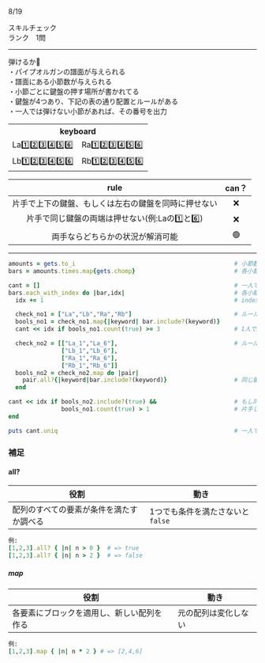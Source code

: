 8/19
 
スキルチェック  
ランク　1問  
 
-------------------------------------------
弾けるか🎵  
・パイプオルガンの譜面が与えられる  
・譜面にある小節数が与えられる  
・小節ごとに鍵盤の押す場所が書かれてる  
・鍵盤が4つあり、下記の表の通り配置とルールがある  
・一人では弾けない小節があれば、その番号を出力  

<table>
  <tr>
    <th colspan="2">keyboard</th>
  </tr>
  <tr>
    <td>La1️⃣2️⃣3️⃣4️⃣5️⃣6️⃣</td>
    <td>Ra1️⃣2️⃣3️⃣4️⃣5️⃣6️⃣</td>
  </tr>
  <tr>
    <td>Lb1️⃣2️⃣3️⃣4️⃣5️⃣6️⃣</td>
    <td>Rb1️⃣2️⃣3️⃣4️⃣5️⃣6️⃣</td>
  </tr>
</table>

| rule | can？ |
|:-----------:|:------------:|
| 片手で上下の鍵盤、もしくは左右の鍵盤を同時に押せない | ❌ |
| 片手で同じ鍵盤の両端は押せない(例:Laの1️⃣と6️⃣) | ❌ |
| 両手ならどちらかの状況が解消可能 | 🟢 |


 
-------------------------------------------
 
```ruby
amounts = gets.to_i                                             # 小節数を取得
bars = amounts.times.map{gets.chomp}                            # 各小節を取得

cant = []                                                       # 一人で弾けない小節番号を記録用
bars.each_with_index do |bar,idx|                               # 各小節を確認していく
  idx += 1                                                      # index番号を小節番号に変更

  check_no1 = ["La","Lb","Ra","Rb"]                             # ルール1の確認(緩和条件を含め)
  bools_no1 = check_no1.map{|keyword| bar.include?(keyword)}
  cant << idx if bools_no1.count(true) >= 3                     # 1人で3つ以上の鍵盤を押す小節があれば、弾けないと番号を記録

  check_no2 = [["La_1","La_6"],                                 # ルール2の確認(緩和条件を含め)
               ["Lb_1","Lb_6"],
               ["Ra_1","Ra_6"],
               ["Rb_1","Rb_6"]]
  bools_no2 = check_no2.map do |pair|
    pair.all?{|keyword|bar.include?(keyword)}                   # 同じ鍵盤の両端を押す小節を判定
  end

cant << idx if bools_no2.include?(true) &&                      # もし同じ鍵盤の両端を押す小節に
               bools_no1.count(true) > 1                        # 片手しかない場合、弾けないと番号を記録
end

puts cant.uniq                                                  # 一人で弾けない小節番号を出力
```

### 補足  

#### all?  

| 役割 | 動き |
|------|------|
| 配列のすべての要素が条件を満たすか調べる | 1つでも条件を満たさないと `false` |
```ruby
例:
[1,2,3].all? { |n| n > 0 }  # => true
[1,2,3].all? { |n| n > 2 }  # => false
```

##### map

| 役割 | 動き |
|------|------|
| 各要素にブロックを適用し、新しい配列を作る | 元の配列は変化しない |
```ruby
例:
[1,2,3].map { |n| n * 2 } # => [2,4,6]
```
